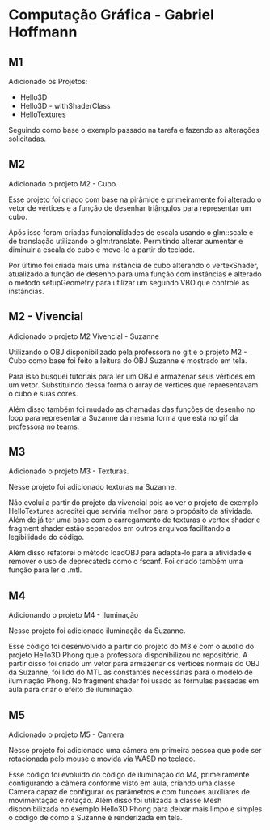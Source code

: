 # Computação Gráfica - Gabriel Hoffmann

## M1

Adicionado os Projetos:

- Hello3D
- Hello3D - withShaderClass
- HelloTextures

Seguindo como base o exemplo passado na tarefa e fazendo as alterações solicitadas.

## M2

Adicionado o projeto M2 - Cubo.

Esse projeto foi criado com base na pirâmide e primeiramente foi alterado o vetor de vértices e a função de desenhar triângulos para representar um cubo.

Após isso foram criadas funcionalidades de escala usando o glm::scale e de translação utilizando o glm:translate. Permitindo alterar aumentar e diminuir a escala do cubo e move-lo a partir do teclado.

Por último foi criada mais uma instância de cubo alterando o vertexShader, atualizado a função de desenho para uma função com instâncias e alterado o método setupGeometry para utilizar um segundo VBO que controle as instâncias.

## M2 - Vivencial

Adicionado o projeto M2 Vivencial - Suzanne

Utilizando o OBJ disponibilizado pela professora no git e o projeto M2 - Cubo como base foi feito a leitura do OBJ Suzanne e mostrado em tela.

Para isso busquei tutoriais para ler um OBJ e armazenar seus vértices em um vetor. Substituindo dessa forma o array de vértices que representavam o cubo e suas cores.

Além disso também foi mudado as chamadas das funções de desenho no loop para representar a Suzanne da mesma forma que está no gif da professora no teams.

## M3

Adicionado o projeto M3 - Texturas.

Nesse projeto foi adicionado texturas na Suzanne.

Não evoluí a partir do projeto da vivencial pois ao ver o projeto de exemplo HelloTextures acreditei que serviria melhor para o propósito da atividade. Além de já ter uma base com o carregamento de texturas o vertex shader e fragment shader estão separados em outros arquivos facilitando a legibilidade do código.

Além disso refatorei o método loadOBJ para adapta-lo para a atividade e remover o uso de deprecateds como o fscanf. Foi criado também uma função para ler o .mtl.

## M4

Adicionando o projeto M4 - Iluminação

Nesse projeto foi adicionado iluminação da Suzanne.

Esse código foi desenvolvido a partir do projeto do M3 e com o auxílio do projeto Hello3D Phong que a professora disponibilizou no repositório. A partir disso foi criado um vetor para armazenar os vertices normais do OBJ da Suzanne, foi lido do MTL as constantes necessárias para o modelo de iluminação Phong. No fragment shader foi usado as fórmulas passadas em aula para criar o efeito de iluminação.

## M5

Adicionado o projeto M5 - Camera

Nesse projeto foi adicionado uma câmera em primeira pessoa que pode ser rotacionada pelo mouse e movida via WASD no teclado.

Esse código foi evoluido do código de iluminação do M4, primeiramente configurando a câmera conforme visto em aula, criando uma classe Camera capaz de configurar os parâmetros e com funções auxiliares de movimentação e rotação. Além disso foi utilizada a classe Mesh disponibilizada no exemplo Hello3D Phong para deixar mais limpo e simples o código de como a Suzanne é renderizada em tela.
